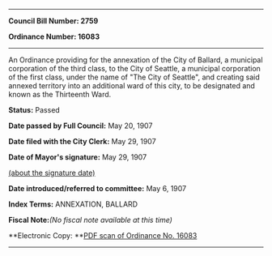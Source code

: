 

********

**Council Bill Number: 2759**
   
**Ordinance Number: 16083**
********

 An Ordinance providing for the annexation of the City of Ballard, a municipal corporation of the third class, to the City of Seattle, a municipal corporation of the first class, under the name of "The City of Seattle", and creating said annexed territory into an additional ward of this city, to be designated and known as the Thirteenth Ward.

**Status:** Passed
   
**Date passed by Full Council:** May 20, 1907
   
**Date filed with the City Clerk:** May 29, 1907
   
**Date of Mayor's signature:** May 29, 1907
   
[(about the signature date)](/~public/approvaldate.htm)
   
   
   
**Date introduced/referred to committee:** May 6, 1907
   
   
**Index Terms:** ANNEXATION, BALLARD

**Fiscal Note:**_(No fiscal note available at this time)_

**Electronic Copy: **[PDF scan of Ordinance No. 16083](/~archives/Ordinances/Ord_16083.pdf)

********

